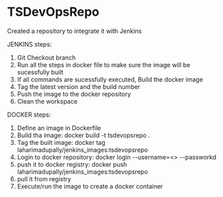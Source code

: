 # TSDevOpsRepo
Created a repository to integrate it with Jenkins

JENKINS steps:
1. Git Checkout branch
2. Run all the steps in docker file to make sure the image will be sucessfully built
3. If all commands are sucessfully executed, Build the docker image
4. Tag the latest version and the build number
5. Push the image to the docker repository
6. Clean the workspace


DOCKER steps:
1. Define an image in Dockerfile
2. Build tha image: docker build -t tsdevopsrepo .
3. Tag the built image: docker tag <imageID> laharimadupally/jenkins_images:tsdevopsrepo
4. Login to docker repository: docker login --username=<> --passworkd
5. push it to docker registry: docker push laharimadupally/jenkins_images:tsdevopsrepo
6. pull it from registry
7. Execute/run the image to create a docker container